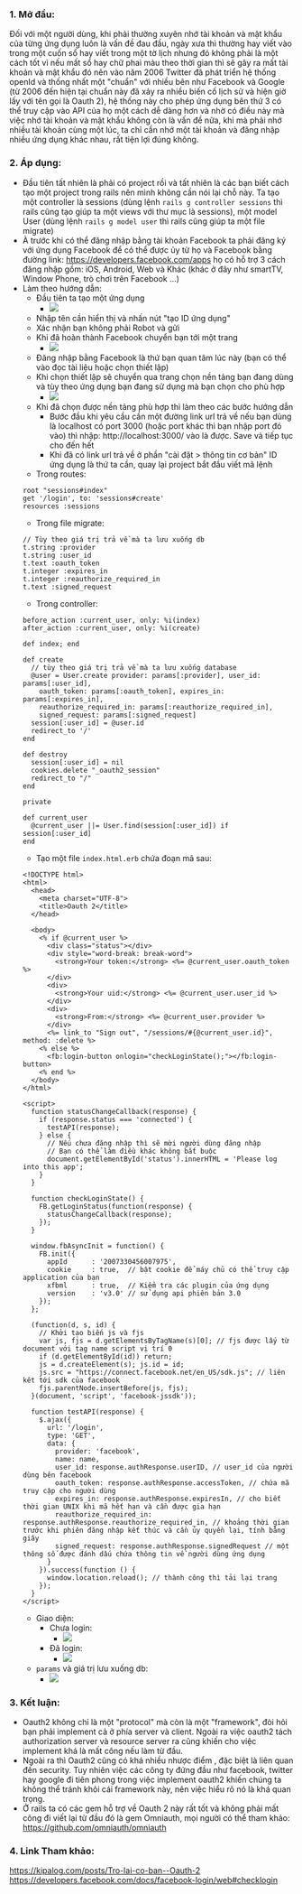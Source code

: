 ### 1. Mở đầu:
Đối với một người dùng, khi phải thường xuyên nhớ tài khoản và mật khẩu của từng ứng dụng luôn là vấn đề đau đầu, ngày xưa thì thường hay viết vào trong một cuốn sổ hay viết trong một tờ lịch nhưng đó không phải là một cách tốt vì nếu mất sổ hay chữ phai màu theo thời gian thì sẽ gây ra mất tài khoản và mật khẩu đó nên vào năm 2006 Twitter đã phát triển hệ thống openId và thống nhất một "chuẩn" với nhiều bên như Facebook và Google (từ 2006 đến hiện tại chuẩn này đã xảy ra nhiều biến cố lịch sử và hiện giờ lấy với tên gọi là Oauth 2), hệ thống này cho phép ứng dụng bên thứ 3 có thể truy cập vào API của họ một cách dễ dàng hơn và nhờ có điều này mà việc nhớ tài khoản và mật khẩu không còn là vấn đề nữa, khi mà phải nhớ nhiều tài khoản cùng một lúc, ta chỉ cần nhớ một tài khoản và đăng nhập nhiều ứng dụng khác nhau, rất tiện lợi đúng không.

### 2. Áp dụng:
- Đầu tiên tất nhiên là phải có project rồi và tất nhiên là các bạn biết cách tạo một project trong rails nên mình không cần nói lại chỗ này. Ta tạo một controller là sessions (dùng lệnh `rails g controller sessions` thì rails cũng tạo giúp ta một views với thư mục là sessions), một model User (dùng lệnh `rails g model user` thì rails cũng giúp ta một file migrate)
- À trước khi có thể đăng nhập bằng tài khoản Facebook ta phải đăng ký với ứng dụng Facebook để có thể được ủy từ họ và Facebook bằng đường link: https://developers.facebook.com/apps họ có hỗ trợ 3 cách đăng nhập gồm: iOS, Android, Web và Khác (khác ở đây như smartTV, Window Phone, trò chơi trên Facebook ...)
- Làm theo hướng dẫn:
    - Đầu tiên ta tạo một ứng dụng 
        - ![](https://images.viblo.asia/89a34d2e-a06c-4735-bf41-c54d8762aa4a.png)
    - Nhập tên cần hiển thị và nhấn nút "tạo ID ứng dụng"
    - Xác nhận bạn không phải Robot và gửi
    - Khi đã hoàn thành Facebook chuyển bạn tới một trang
        - ![](https://images.viblo.asia/ab6a02a4-5469-4505-a342-1aa39f7ea67a.png)
    - Đăng nhập bằng Facebook là thứ bạn quan tâm lúc này (bạn có thể vào đọc tài liệu hoặc chọn thiết lập)
    - Khi chọn thiết lập sẽ chuyển qua trang chọn nền tảng bạn đang dùng và tùy theo ứng dụng bạn đang sử dụng mà bạn chọn cho phù hợp
        - ![](https://images.viblo.asia/39254e4a-aa0f-4987-86b0-b98590e2efd5.png)
    - Khi đã chọn được nền tảng phù hợp thì làm theo các bước hướng dẫn
        - Bước đầu khi yêu cầu cần một đường link url trả về nếu bạn dùng là localhost có port 3000 (hoặc port khác thì bạn nhập port đó vào) thì nhập: http://localhost:3000/ vào là được. Save và tiếp tục cho đến hết
        - Khi đã có link url trả về ở phần "cài đặt > thông tin cơ bản" ID ứng dụng là thứ ta cần, quay lại project bắt đầu viết mã lệnh
    - Trong routes:
    ```
    root "sessions#index"
    get '/login', to: 'sessions#create'
    resources :sessions
    ```
    - Trong file migrate:
    ```
    // Tùy theo giá trị trả về mà ta lưu xuống db
    t.string :provider
    t.string :user_id
    t.text :oauth_token
    t.integer :expires_in
    t.integer :reauthorize_required_in
    t.text :signed_request
    ```
    - Trong controller:
    ```
    before_action :current_user, only: %i(index)
    after_action :current_user, only: %i(create)

    def index; end

    def create
      // tùy theo giá trị trả về mà ta lưu xuống database
      @user = User.create provider: params[:provider], user_id: params[:user_id],
        oauth_token: params[:oauth_token], expires_in: params[:expires_in],
        reauthorize_required_in: params[:reauthorize_required_in],
        signed_request: params[:signed_request]
      session[:user_id] = @user.id
      redirect_to '/'
    end

    def destroy
      session[:user_id] = nil
      cookies.delete "_oauth2_session"
      redirect_to "/"
    end

  private

    def current_user
      @current_user ||= User.find(session[:user_id]) if session[:user_id]
    end
    ```
    - Tạo một file `index.html.erb` chứa đoạn mã sau:
    ```
    <!DOCTYPE html>
    <html>
      <head>
        <meta charset="UTF-8">
        <title>Oauth 2</title>
      </head>

      <body>
        <% if @current_user %>
          <div class="status"></div>
          <div style="word-break: break-word">
            <strong>Your token:</strong> <%= @current_user.oauth_token %>
          </div>
          <div>
            <strong>Your uid:</strong> <%= @current_user.user_id %>
          </div>
          <div>
            <strong>From:</strong> <%= @current_user.provider %>
          </div>
          <%= link_to "Sign out", "/sessions/#{@current_user.id}", method: :delete %>
        <% else %>
          <fb:login-button onlogin="checkLoginState();"></fb:login-button>
        <% end %>
      </body>
    </html>

    <script>
      function statusChangeCallback(response) {
        if (response.status === 'connected') {
          testAPI(response);
        } else {
          // Nếu chưa đăng nhập thì sẽ mời người dùng đăng nhập
          // Bạn có thể làm điều khác không bắt buộc
          document.getElementById('status').innerHTML = 'Please log into this app';
        }
      }

      function checkLoginState() {
        FB.getLoginStatus(function(response) {
          statusChangeCallback(response);
        });
      }

      window.fbAsyncInit = function() {
        FB.init({
          appId      : '2007330456007975',
          cookie     : true,  // bật cookie để máy chủ có thể truy cập application của bạn
          xfbml      : true,  // Kiểm tra các plugin của ứng dụng
          version    : 'v3.0' // sử dụng api phiên bản 3.0
        });
      };

      (function(d, s, id) {
        // Khởi tạo biến js và fjs
        var js, fjs = d.getElementsByTagName(s)[0]; // fjs được lấy từ document với tag name script vị trí 0
        if (d.getElementById(id)) return;
        js = d.createElement(s); js.id = id;
        js.src = "https://connect.facebook.net/en_US/sdk.js"; // liên kêt tới sdk của facebook
        fjs.parentNode.insertBefore(js, fjs);
      }(document, 'script', 'facebook-jssdk'));

      function testAPI(response) {
        $.ajax({
          url: '/login',
          type: 'GET',
          data: {
            provider: 'facebook',
            name: name,
            user_id: response.authResponse.userID, // user_id của người dùng bên facebook
            oauth_token: response.authResponse.accessToken, // chứa mã truy cập cho người dùng
            expires_in: response.authResponse.expiresIn, // cho biết thời gian UNIX khi mã hết hạn và cần được gia hạn
            reauthorize_required_in: response.authResponse.reauthorize_required_in, // khoảng thời gian trước khi phiên đăng nhập kết thúc và cần ủy quyền lại, tính bằng giây
            signed_request: response.authResponse.signedRequest // một thông số được đánh dấu chứa thông tin về người dùng ứng dụng
          }
        }).success(function () {
          window.location.reload(); // thành công thì tải lại trang
        });
      }
    </script>
    ```
    - Giao diện:
        - Chưa login: 
            - ![](https://images.viblo.asia/e46c01f1-8f59-4c2b-b24c-b36bde07336d.png)
        - Đã login:
            - ![](https://images.viblo.asia/36a7f1df-261e-445a-bb22-95e09e4ae0fd.png)
    - `params` và giá trị lưu xuống db:
        - ![](https://images.viblo.asia/72612390-6a10-405c-9e04-5bce03fbd7ff.png)
### 3. Kết luận:
- Oauth2 không chỉ là một "protocol" mà còn là một "framework", đòi hỏi bạn phải implement cả ở phía server và client. Ngoài ra việc oauth2 tách authorization server và resource server ra cũng khiến cho việc implement khá là mất công nếu làm từ đầu.
- Ngoài ra thì Oauth2 cũng có khá nhiều nhược điểm , đặc biệt là liên quan đến security. Tuy nhiên việc các công ty đứng đầu như facebook, twitter hay google đi tiên phong trong việc implement oauth2 khiến chúng ta không thể tránh khỏi cái framework này, nên việc hiểu rõ nó là khá quan trọng.
- Ở rails ta có các gem hỗ trợ về Oauth 2 này rất tốt và không phải mất công đi viết lại từ đầu đó là gem Omniauth, mọi người có thể tham khảo: https://github.com/omniauth/omniauth

### 4. Link Tham khảo:
https://kipalog.com/posts/Tro-lai-co-ban--Oauth-2
https://developers.facebook.com/docs/facebook-login/web#checklogin